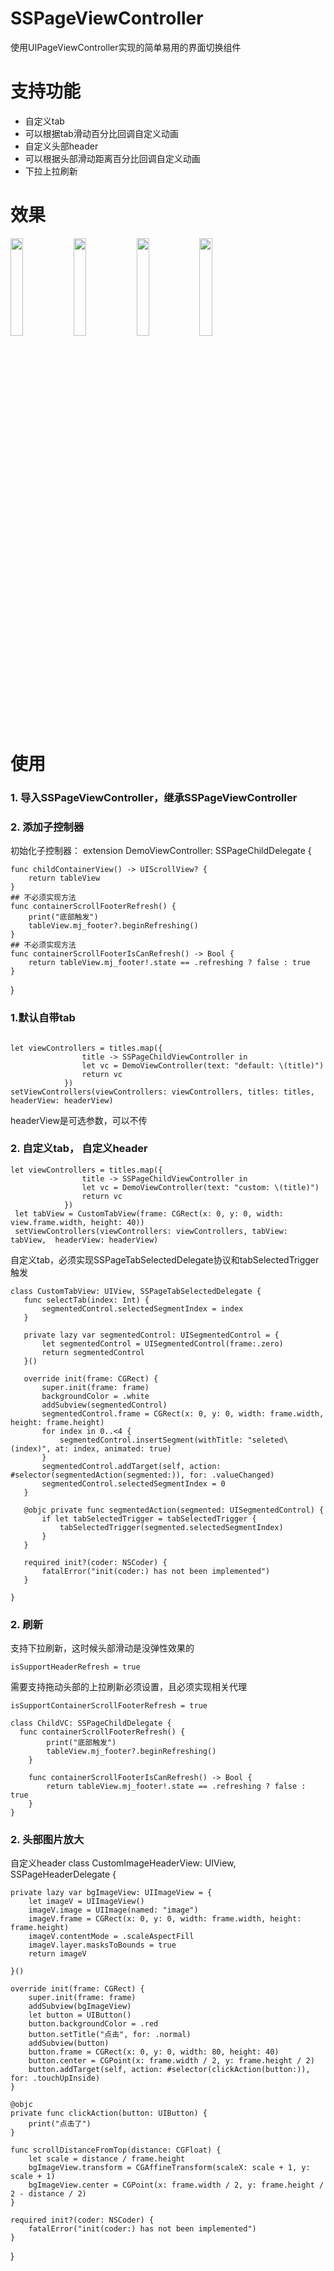 # SSPageViewController
使用UIPageViewController实现的简单易用的界面切换组件
# 支持功能
- 自定义tab
- 可以根据tab滑动百分比回调自定义动画
- 自定义头部header
- 可以根据头部滑动距离百分比回调自定义动画
- 下拉上拉刷新
# 效果
<img src="https://github.com/namesubai/SSPageViewController/blob/main/默认tab.gif" width = 20% height = 20% /><img src="https://github.com/namesubai/SSPageViewController/blob/main/自定义tab.gif" width = 20% height = 20% /><img src="https://github.com/namesubai/SSPageViewController/blob/main/上下拉刷新.gif" width = 20% height = 20% /><img src="https://github.com/namesubai/SSPageViewController/blob/main/头部图片放大.gif" width = 20% height = 20% />
# 使用
### 1. 导入SSPageViewController，继承SSPageViewController
### 2. 添加子控制器
初始化子控制器：
extension DemoViewController: SSPageChildDelegate {
    
    func childContainerView() -> UIScrollView? {
        return tableView
    }
    ## 不必须实现方法
    func containerScrollFooterRefresh() {
        print("底部触发")
        tableView.mj_footer?.beginRefreshing()
    }
    ## 不必须实现方法
    func containerScrollFooterIsCanRefresh() -> Bool {
        return tableView.mj_footer!.state == .refreshing ? false : true
    }
}

### 1.默认自带tab
```

let viewControllers = titles.map({
                title -> SSPageChildViewController in
                let vc = DemoViewController(text: "default: \(title)")
                return vc
            })
setViewControllers(viewControllers: viewControllers, titles: titles, headerView: headerView)
```
headerView是可选参数，可以不传

### 2. 自定义tab， 自定义header
```
let viewControllers = titles.map({
                title -> SSPageChildViewController in
                let vc = DemoViewController(text: "custom: \(title)")
                return vc
            })
 let tabView = CustomTabView(frame: CGRect(x: 0, y: 0, width: view.frame.width, height: 40))
 setViewControllers(viewControllers: viewControllers, tabView: tabView,  headerView: headerView)
 ```
 
 自定义tab，必须实现SSPageTabSelectedDelegate协议和tabSelectedTrigger触发
 ```
 class CustomTabView: UIView, SSPageTabSelectedDelegate {
    func selectTab(index: Int) {
        segmentedControl.selectedSegmentIndex = index
    }
    
    private lazy var segmentedControl: UISegmentedControl = {
        let segmentedControl = UISegmentedControl(frame:.zero)
        return segmentedControl
    }()
    
    override init(frame: CGRect) {
        super.init(frame: frame)
        backgroundColor = .white
        addSubview(segmentedControl)
        segmentedControl.frame = CGRect(x: 0, y: 0, width: frame.width, height: frame.height)
        for index in 0..<4 {
            segmentedControl.insertSegment(withTitle: "seleted\(index)", at: index, animated: true)
        }
        segmentedControl.addTarget(self, action: #selector(segmentedAction(segmented:)), for: .valueChanged)
        segmentedControl.selectedSegmentIndex = 0
    }
    
    @objc private func segmentedAction(segmented: UISegmentedControl) {
        if let tabSelectedTrigger = tabSelectedTrigger {
            tabSelectedTrigger(segmented.selectedSegmentIndex)
        }
    }
    
    required init?(coder: NSCoder) {
        fatalError("init(coder:) has not been implemented")
    }

}
 
```

### 2. 刷新
支持下拉刷新，这时候头部滑动是没弹性效果的
``` 
isSupportHeaderRefresh = true 
```
需要支持拖动头部的上拉刷新必须设置，且必须实现相关代理
```
isSupportContainerScrollFooterRefresh = true

class ChildVC: SSPageChildDelegate {
  func containerScrollFooterRefresh() {
        print("底部触发")
        tableView.mj_footer?.beginRefreshing()
    }
    
    func containerScrollFooterIsCanRefresh() -> Bool {
        return tableView.mj_footer!.state == .refreshing ? false : true
    }
}

```

### 2. 头部图片放大

自定义header
class CustomImageHeaderView: UIView, SSPageHeaderDelegate {
    
    private lazy var bgImageView: UIImageView = {
        let imageV = UIImageView()
        imageV.image = UIImage(named: "image")
        imageV.frame = CGRect(x: 0, y: 0, width: frame.width, height: frame.height)
        imageV.contentMode = .scaleAspectFill
        imageV.layer.masksToBounds = true
        return imageV
        
    }()
    
    override init(frame: CGRect) {
        super.init(frame: frame)
        addSubview(bgImageView)
        let button = UIButton()
        button.backgroundColor = .red
        button.setTitle("点击", for: .normal)
        addSubview(button)
        button.frame = CGRect(x: 0, y: 0, width: 80, height: 40)
        button.center = CGPoint(x: frame.width / 2, y: frame.height / 2)
        button.addTarget(self, action: #selector(clickAction(button:)), for: .touchUpInside)
    }
    
    @objc
    private func clickAction(button: UIButton) {
        print("点击了")
    }
    
    func scrollDistanceFromTop(distance: CGFloat) {
        let scale = distance / frame.height
        bgImageView.transform = CGAffineTransform(scaleX: scale + 1, y: scale + 1)
        bgImageView.center = CGPoint(x: frame.width / 2, y: frame.height / 2 - distance / 2)
    }
    
    required init?(coder: NSCoder) {
        fatalError("init(coder:) has not been implemented")
    }
}







